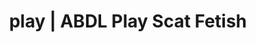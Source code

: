 ---
categories:
- E-Girl Erotica
- AI Erotica
- Gender-Fluid
- Scat Fetish
- Sapphic Desires
image: /assets/images/1747713862627.webp
layout: post
schema:
  description: Premium adult content featuring Scat Fetish, ABDL Play. High-quality
    visuals with provocative themes.
  keywords:
  - Tattooed Beauties
  - ABDL Play
  - Mindful Kink
  - Scat Fetish
  - ASMR Porn
  - Gothic Erotica
  - POV Erotica
  name: 1747713862627 | Scat Fetish ABDL Play
  type: VisualArtwork
seo:
  description: Featured content with artistic ABDL Play, Scat Fetish. HD images available.
  keywords: ABDL Play, Scat Fetish
  og_image: /assets/images/1747713862627.webp
  schema_type: VisualArtwork
tags:
- '#play'
- Scat Fetish
- ABDL Play
title: play | ABDL Play Scat Fetish
---